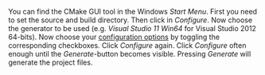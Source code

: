 You can find the CMake GUI tool in the Windows *Start Menu*. First you need to set the source and build directory. Then click in *Configure*. Now choose the generator to be used (e.g. *Visual Studio 11 Win64* for Visual Studio 2012 64-bits). Now choose your [configuration options](/configure-cmake-options) by toggling the corresponding checkboxes. Click *Configure*  again. Click *Configure* often enough until the *Generate*-button becomes visible. Pressing *Generate* will generate the project files.
